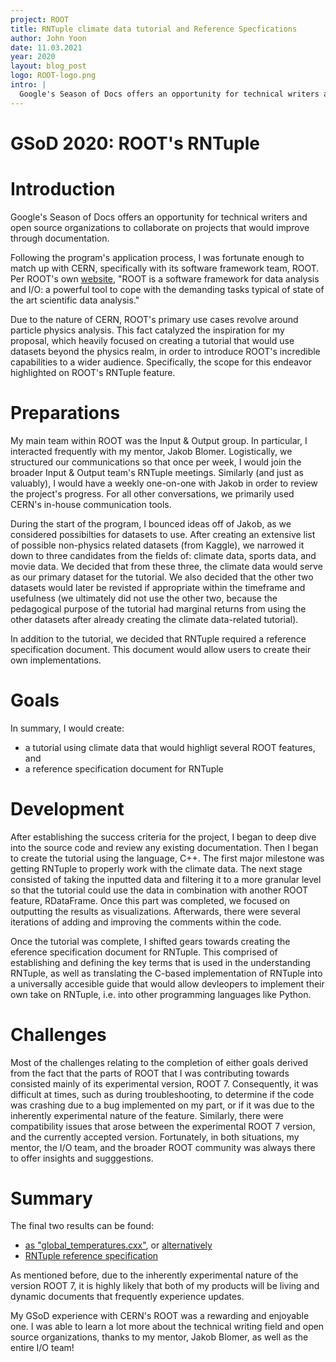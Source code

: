 ```yaml
---
project: ROOT
title: RNTuple climate data tutorial and Reference Specfications
author: John Yoon
date: 11.03.2021
year: 2020
layout: blog_post
logo: ROOT-logo.png
intro: |
  Google's Season of Docs offers an opportunity for technical writers and open source organizations to collaborate on projects that would improve through documentation. Following the program's application process, I was fortunate enough to match up with CERN, specifically with its software framework team, ROOT. Per ROOT's own [website](https://root.cern.ch/root/htmldoc/guides/primer/ROOTPrimer.html#motivation-and-introduction), "ROOT is a software framework for data analysis and I/O: a powerful tool to cope with the demanding tasks typical of state of the art scientific data analysis." 
---
```


# GSoD 2020: ROOT's RNTuple

# Introduction
Google's Season of Docs offers an opportunity for technical writers and open source organizations to collaborate on projects that would improve through documentation. 

Following the program's application process, I was fortunate enough to match up with CERN, specifically with its software framework team, ROOT. Per ROOT's own [website](https://root.cern.ch/root/htmldoc/guides/primer/ROOTPrimer.html#motivation-and-introduction), "ROOT is a software framework for data analysis and I/O: a powerful tool to cope with the demanding tasks typical of state of the art scientific data analysis."

Due to the nature of CERN, ROOT's primary use cases revolve around particle physics analysis. This fact catalyzed the inspiration for my proposal, which heavily focused on creating a tutorial that would use datasets beyond the physics realm, in order to introduce ROOT's incredible capabilities to a wider audience. Specifically, the scope for this endeavor highlighted on ROOT's RNTuple feature.

# Preparations
My main team within ROOT was the Input & Output group. In particular, I interacted frequently with my mentor, Jakob Blomer. Logistically, we structured our communications so that once per week, I would join the broader Input & Output team's RNTuple meetings. Similarly (and just as valuably), I would have a weekly one-on-one with Jakob in order to review the project's progress. For all other conversations, we primarily used CERN's in-house communication tools.

During the start of the program, I bounced ideas off of Jakob, as we considered possibilties for datasets to use. After creating an extensive list of possible non-physics related datasets (from Kaggle), we narrowed it down to three candidates from the fields of: climate data, sports data, and movie data. We decided that from these three, the climate data would serve as our primary dataset for the tutorial. We also decided that the other two datasets would later be revisted if appropriate within the timeframe and usefulness (we ultimately did not use the other two, because the pedagogical purpose of the tutorial had marginal returns from using the other datasets after already creating the climate data-related tutorial).

In addition to the tutorial, we decided that RNTuple required a reference specification document. This document would allow users to create their own implementations.

# Goals
In summary, I would create:
* a tutorial using climate data that would highligt several ROOT features, and
* a reference specification document for RNTuple

# Development
After establishing the success criteria for the project, I began to deep dive into the source code and review any existing documentation. Then I began to create the tutorial using the language, C++. The first major milestone was getting RNTuple to properly work with the climate data. The next stage consisted of taking the inputted data and filtering it to a more granular level so that the tutorial could use the data in combination with another ROOT feature, RDataFrame. Once this part was completed, we focused on outputting the results as visualizations. Afterwards, there were several iterations of adding and improving the comments within the code.

Once the tutorial was complete, I shifted gears towards creating the eference specification document for RNTuple. This comprised of establishing and defining the key terms that is used in the understanding RNTuple, as well as translating the C-based implementation of RNTuple into a universally accesible guide that would allow devleopers to implement their own take on RNTuple, i.e. into other programming languages like Python.

# Challenges
Most of the challenges relating to the completion of either goals derived from the fact that the parts of ROOT that I was contributing towards consisted mainly of its experimental version, ROOT 7. Consequently, it was difficult at times, such as during troubleshooting, to determine if the code was crashing due to a bug implemented on my part, or if it was due to the inherently experimental nature of the feature. Similarly, there were compatibility issues that arose between the experimental ROOT 7 version, and the currently accepted version. Fortunately, in both situations, my mentor, the I/O team, and the broader ROOT community was always there to offer insights and sugggestions.

# Summary
The final two results can be found:
* [as "global_temperatures.cxx"](https://github.com/root-project/root/tree/master/tutorials/v7), or [alternatively](https://root.cern/doc/master/global__temperatures_8cxx.html)
* [RNTuple reference specification](https://github.com/root-project/root/blob/master/tree/ntuple/v7/doc/specifications.md)

As mentioned before, due to the inherently experimental nature of the version ROOT 7, it is highly likely that both of my products will be living and dynamic documents that frequently experience updates.

My GSoD experience with CERN's ROOT was a rewarding and enjoyable one. I was able to learn a lot more about the technical writing field and open source organizations, thanks to my mentor, Jakob Blomer, as well as the entire I/O team!
